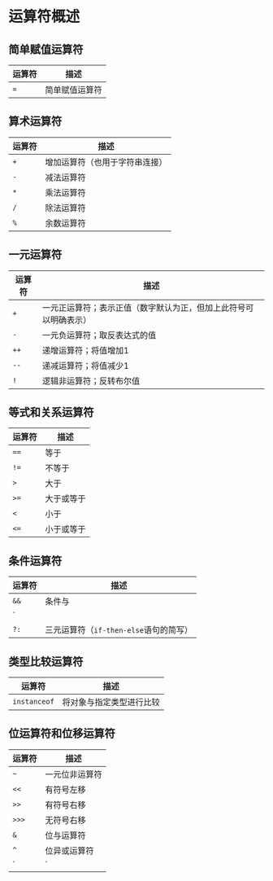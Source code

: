 # 运算符概述

## 简单赋值运算符
| 运算符 | 描述 |
| --- | --- |
| `=` | 简单赋值运算符 |

## 算术运算符
| 运算符 | 描述 |
| --- | --- |
| `+` | 增加运算符（也用于字符串连接） |
| `-` | 减法运算符 |
| `*` | 乘法运算符 |
| `/` | 除法运算符 |
| `%` | 余数运算符 |

## 一元运算符
| 运算符 | 描述 |
| --- | --- |
| `+` | 一元正运算符；表示正值（数字默认为正，但加上此符号可以明确表示） |
| `-` | 一元负运算符；取反表达式的值 |
| `++` | 递增运算符；将值增加1 |
| `--` | 递减运算符；将值减少1 |
| `!` | 逻辑非运算符；反转布尔值 |

## 等式和关系运算符
| 运算符 | 描述 |
| --- | --- |
| `==` | 等于 |
| `!=` | 不等于 |
| `>` | 大于 |
| `>=` | 大于或等于 |
| `<` | 小于 |
| `<=` | 小于或等于 |

## 条件运算符
| 运算符 | 描述 |
| --- | --- |
| `&&` | 条件与 |
| `||` | 条件或 |
| `?:` | 三元运算符（`if-then-else`语句的简写） |

## 类型比较运算符
| 运算符 | 描述 |
| --- | --- |
| `instanceof` | 将对象与指定类型进行比较 |

## 位运算符和位移运算符
| 运算符 | 描述 |
| --- | --- |
| `~` | 一元位非运算符 |
| `<<` | 有符号左移 |
| `>>` | 有符号右移 |
| `>>>` | 无符号右移 |
| `&` | 位与运算符 |
| `^` | 位异或运算符 |
| `|` | 位或运算符 |

